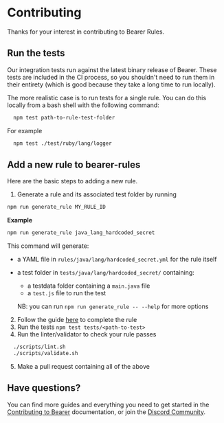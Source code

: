 # Contributing

Thanks for your interest in contributing to Bearer Rules.

## Run the tests

Our integration tests run against the latest binary release of Bearer. These tests are included in the CI process, so you shouldn't need to run them in their entirety (which is good because they take a long time to run locally).

The more realistic case is to run tests for a single rule. You can do this locally from a bash shell with the following command:

```bash
  npm test path-to-rule-test-folder
```

For example

```bash
  npm test ./test/ruby/lang/logger
```

## Add a new rule to bearer-rules

Here are the basic steps to adding a new rule.

1. Generate a rule and its associated test folder by running

```bash
npm run generate_rule MY_RULE_ID
```

**Example**

```bash
npm run generate_rule java_lang_hardcoded_secret
```

This command will generate:

- a YAML file in `rules/java/lang/hardcoded_secret.yml` for the rule itself
- a test folder in `tests/java/lang/hardcoded_secret/` containing:
  - a testdata folder containing a `main.java` file
  - a `test.js` file to run the test

  NB: you can run `npm run generate_rule -- --help` for more options

2. Follow the guide [here](https://docs.bearer.com/guides/custom-rule/) to complete the rule
3. Run the tests `npm test tests/<path-to-test>`
4. Run the linter/validator to check your rule passes

```bash
  ./scripts/lint.sh
  ./scripts/validate.sh
```

5. Make a pull request containing all of the above

## Have questions?

You can find more guides and everything you need to get started in the [Contributing to Bearer](https://docs.bearer.com/contributing/) documentation, or join the [Discord Community](https://discord.gg/eaHZBJUXRF).
